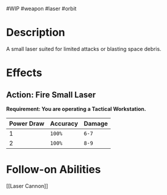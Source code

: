 #WIP #weapon #laser #orbit

# Description

A small laser suited for limited attacks or blasting space debris.

# Effects

## Action: Fire Small Laser

**Requirement: You are operating a Tactical Workstation.**

| Power Draw | Accuracy | Damage |
| -----------|----------|--------|
| 1 | `100%` | `6-7` |
| 2 | `100%` | `8-9` |

# Follow-on Abilities

[[Laser Cannon]]